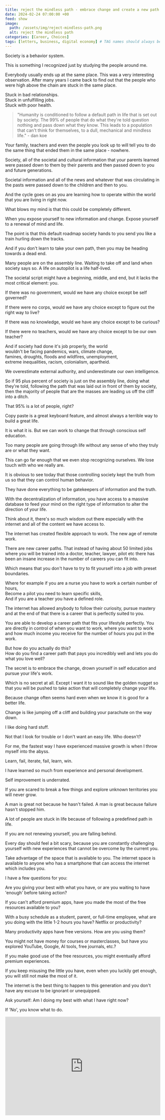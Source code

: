 ```yaml
---
title: reject the mindless path - embrace change and create a new path for yourself
date: 2024-02-24 07:00:00 +00
feed: show
image:
  path: /assets/img/reject-mindless-path.png
  alt: reject the mindless path
categories: [Career, Choices]
tags: [letters, business, digital economy] # TAG names should always be lowercase
---
```


Society is a behavior system.

This is something I recognized just by studying the people around me.

Everybody usually ends up at the same place. 
This was a very interesting observation. After many years I came back to find out that the people who were high above the chain are stuck in the same place.

Stuck in bad relationships.  
Stuck in unfulfilling jobs.  
Stuck with poor health.

> "Humanity is conditioned to follow a default path in life that is set out by society. The 99% of people that do what they're told question nothing and pass down what they know. This leads to a population that can't think for themselves, to a dull, mechanical and mindless life." - dan koe

Your family, teachers and even the people you look up to will tell you to do the same thing that ended them in the same place - nowhere. 

Society, all of the societal and cultural information that your parents learned were passed down to them by their parents and then passed down to you and future generations.

Societal information and all of the news and whatever that was circulating in the pasts were passed down to the children and then to you. 

And the cycle goes on as you are learning how to operate within the world that you are living in right now. 

What blows my mind is that this could be completely different. 

When you expose yourself to new information and change.
Expose yourself to a renewal of mind and life.

The point is that this default roadmap society hands to you send you like a train hurling down the tracks. 

And if you don't learn to take your own path, then you may be heading towards a dead end. 

Many people are on the assembly line. Waiting to take off and land when society says so. A life on autopilot is a life half-lived.

The societal script might have a beginning, middle, and end, but it lacks the most critical element: you.

If there was no government, would we have any choice except be self governed? 

If there were no corps, would we have any choice except to figure out the right way to live? 

If there was no knowledge, would we have any choice except to be curious? 

If there were no teachers, would we have any choice except to be our own teacher? 

And if society had done it's job properly, the world  
wouldn't be facing pandemics, wars, climate change,  
famines, droughts, floods and wildfires, unemployment,  
extreme inequalities, racism, colonialism, apartheid.

We overestimate external authority, and underestimate our own intelligence.

So if 95 plus percent of society is just on the assembly line, doing what they're told, following the path that was laid out in front of them by society, then the majority of people that are the masses are leading us off the cliff into a ditch. 

That 95% is a lot of people, right? 

Copy paste is a great keyboard feature, and almost always a terrible way to build a great life.

It is what it is. But we can work to change that through conscious self education. 

Too many people are going through life without any sense of who they truly are or what they want.

This can go far enough that we even stop recognizing ourselves. We lose touch with who we really are.

It is obvious to see today that those controlling society kept the truth from us  so that they can control human behavior. 

They have done everything to be gatekeepers of information and  the truth.

With the decentralization of information, you have access to a massive database to feed your mind on the right type of information to alter the direction of your life.

Think about it, there's so much wisdom out there especially with the internet and all of the content we have access to.

The internet has created flexible approach to work. The new age of remote work.

There are new career paths. That instead of having about 50 limited jobs where you will be trained into a doctor, teacher, lawyer, pilot etc there has been an insane increase in the number of careers you can fit into.

Which means that you don't have to try to fit yourself into a job with preset boundaries.

Where for example if you are a nurse you have to work a certain number of hours,   
Become a pilot you need to learn specific skills,   
And if you are a teacher you have a defined role.

The internet has allowed anybody to follow their curiosity, pursue mastery and at the end of that there is a career that is perfectly suited to you.

You are able to develop a career path that fits your lifestyle perfectly.
You are directly in control of when you want to work, where you want to work and how much income you receive for the number of hours you put in the work.

But how do you actually do this?   
How do you find a career path that pays you incredibly well and lets you do what you love well?

The secret is to embrace the change, drown yourself in self education and pursue your life's work. 

Which is no secret at all. Except I want it to sound like the golden nugget so that you will be pushed to take action that will completely change your life. 

Because change often seems hard even when we know it is good for a better life.

Change is like jumping off a cliff and building your parachute on the way down. 

I like doing hard stuff.

Not that I look for trouble or I don't want an easy life. Who doesn't?

For me, the fastest way I have experienced massive growth is when I throw myself into the abyss.

Learn, fail, iterate, fail, learn, win. 

I have learned so much from experience and personal development.

Self improvement is underrated. 

If you are scared to break a few things and explore unknown territories you will never grow. 

A man is great not because he hasn't failed. A man is great because failure hasn't stopped him. 

A lot of people are stuck in life because of following a predefined path in life.

If you are not renewing yourself, you are falling behind. 

Every day should feel a bit scary, because you are constantly challenging yourself with new experiences that cannot be overcome by the current you.

Take advantage of the space that is available to you. The internet space is available to anyone who has a smartphone that can access  the internet which includes you.

I have a few questions for you:

Are you giving your best with what you have, or are you waiting to have 'enough' before taking action?

If you can't afford premium apps, have you made the most of the free resources available to you?

With a busy schedule as a student, parent, or full-time employee, what are you doing with the little 1-2 hours you have? Netflix or productivity?

Many productivity apps have free versions. How are you using them?

You might not have money for courses or masterclasses, but have you explored YouTube, Google, AI tools, free journals, etc.?

If you make good use of the free resources, you might eventually afford premium experiences.

If you keep misusing the little you have, even when you luckily get enough, you will still not make the most of it. 

The internet is the best thing to happen to this generation and you don't have any excuse to be ignorant or unequipped.

Ask yourself: Am I doing my best with what I have right now?   

If 'No', you know what to do.

<iframe src="https://patrickkyei.substack.com/embed" width="100%" height="320" style="border:1px solid #EEE; background:white;" frameborder="0" scrolling="no"></iframe>
